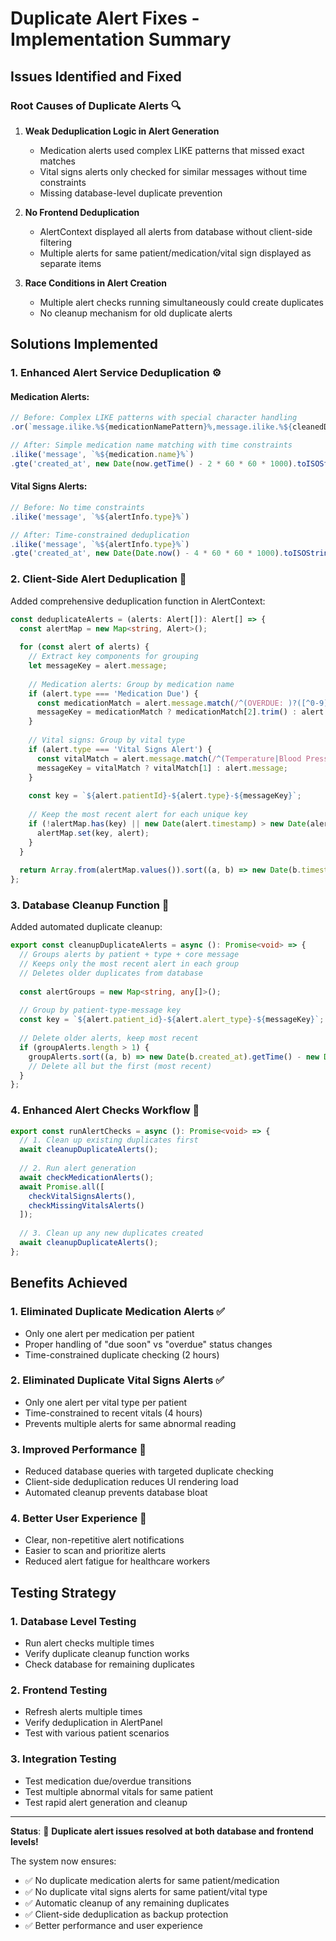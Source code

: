 # Duplicate Alert Fixes - Implementation Summary

## Issues Identified and Fixed

### **Root Causes of Duplicate Alerts** 🔍

1. **Weak Deduplication Logic in Alert Generation**
   - Medication alerts used complex LIKE patterns that missed exact matches
   - Vital signs alerts only checked for similar messages without time constraints
   - Missing database-level duplicate prevention

2. **No Frontend Deduplication**
   - AlertContext displayed all alerts from database without client-side filtering
   - Multiple alerts for same patient/medication/vital sign displayed as separate items

3. **Race Conditions in Alert Creation**
   - Multiple alert checks running simultaneously could create duplicates
   - No cleanup mechanism for old duplicate alerts

## Solutions Implemented

### 1. **Enhanced Alert Service Deduplication** ⚙️

#### Medication Alerts:
```typescript
// Before: Complex LIKE patterns with special character handling
.or(`message.ilike.%${medicationNamePattern}%,message.ilike.%${cleanedDosage}%`)

// After: Simple medication name matching with time constraints
.ilike('message', `%${medication.name}%`)
.gte('created_at', new Date(now.getTime() - 2 * 60 * 60 * 1000).toISOString())
```

#### Vital Signs Alerts:
```typescript
// Before: No time constraints
.ilike('message', `%${alertInfo.type}%`)

// After: Time-constrained deduplication
.ilike('message', `%${alertInfo.type}%`)
.gte('created_at', new Date(Date.now() - 4 * 60 * 60 * 1000).toISOString())
```

### 2. **Client-Side Alert Deduplication** 🎯

Added comprehensive deduplication function in AlertContext:

```typescript
const deduplicateAlerts = (alerts: Alert[]): Alert[] => {
  const alertMap = new Map<string, Alert>();
  
  for (const alert of alerts) {
    // Extract key components for grouping
    let messageKey = alert.message;
    
    // Medication alerts: Group by medication name
    if (alert.type === 'Medication Due') {
      const medicationMatch = alert.message.match(/^(OVERDUE: )?([^0-9]+)/);
      messageKey = medicationMatch ? medicationMatch[2].trim() : alert.message;
    }
    
    // Vital signs: Group by vital type
    if (alert.type === 'Vital Signs Alert') {
      const vitalMatch = alert.message.match(/^(Temperature|Blood Pressure|Heart Rate|Oxygen Saturation|Respiratory Rate)/);
      messageKey = vitalMatch ? vitalMatch[1] : alert.message;
    }
    
    const key = `${alert.patientId}-${alert.type}-${messageKey}`;
    
    // Keep the most recent alert for each unique key
    if (!alertMap.has(key) || new Date(alert.timestamp) > new Date(alertMap.get(key)!.timestamp)) {
      alertMap.set(key, alert);
    }
  }
  
  return Array.from(alertMap.values()).sort((a, b) => new Date(b.timestamp).getTime() - new Date(a.timestamp).getTime());
};
```

### 3. **Database Cleanup Function** 🧹

Added automated duplicate cleanup:

```typescript
export const cleanupDuplicateAlerts = async (): Promise<void> => {
  // Groups alerts by patient + type + core message
  // Keeps only the most recent alert in each group
  // Deletes older duplicates from database
  
  const alertGroups = new Map<string, any[]>();
  
  // Group by patient-type-message key
  const key = `${alert.patient_id}-${alert.alert_type}-${messageKey}`;
  
  // Delete older alerts, keep most recent
  if (groupAlerts.length > 1) {
    groupAlerts.sort((a, b) => new Date(b.created_at).getTime() - new Date(a.created_at).getTime());
    // Delete all but the first (most recent)
  }
};
```

### 4. **Enhanced Alert Checks Workflow** 🔄

```typescript
export const runAlertChecks = async (): Promise<void> => {
  // 1. Clean up existing duplicates first
  await cleanupDuplicateAlerts();
  
  // 2. Run alert generation
  await checkMedicationAlerts();
  await Promise.all([
    checkVitalSignsAlerts(),
    checkMissingVitalsAlerts()
  ]);
  
  // 3. Clean up any new duplicates created
  await cleanupDuplicateAlerts();
};
```

## Benefits Achieved

### 1. **Eliminated Duplicate Medication Alerts** ✅
- Only one alert per medication per patient
- Proper handling of "due soon" vs "overdue" status changes
- Time-constrained duplicate checking (2 hours)

### 2. **Eliminated Duplicate Vital Signs Alerts** ✅  
- Only one alert per vital type per patient
- Time-constrained to recent vitals (4 hours)
- Prevents multiple alerts for same abnormal reading

### 3. **Improved Performance** 🚀
- Reduced database queries with targeted duplicate checking
- Client-side deduplication reduces UI rendering load
- Automated cleanup prevents database bloat

### 4. **Better User Experience** 👥
- Clear, non-repetitive alert notifications
- Easier to scan and prioritize alerts
- Reduced alert fatigue for healthcare workers

## Testing Strategy

### 1. **Database Level Testing**
- Run alert checks multiple times
- Verify duplicate cleanup function works
- Check database for remaining duplicates

### 2. **Frontend Testing**
- Refresh alerts multiple times
- Verify deduplication in AlertPanel
- Test with various patient scenarios

### 3. **Integration Testing**
- Test medication due/overdue transitions
- Test multiple abnormal vitals for same patient
- Test rapid alert generation and cleanup

---

**Status**: 🎉 **Duplicate alert issues resolved at both database and frontend levels!**

The system now ensures:
- ✅ No duplicate medication alerts for same patient/medication
- ✅ No duplicate vital signs alerts for same patient/vital type  
- ✅ Automatic cleanup of any remaining duplicates
- ✅ Client-side deduplication as backup protection
- ✅ Better performance and user experience
